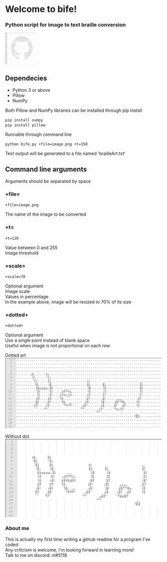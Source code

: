 # Welcome to bife!
### Python script for image to text braille conversion
<img src="https://github.com/SupNL/bife/blob/master/images/example_logo_art.png" width="100" height="100" />

## Dependecies
- Python 3 or above
- Pillow
- NumPy

Both Pillow and NumPy libraries can be installed through pip install
```
pip install numpy
pip install pillow
```

Runnable through command line
```
python bife.py +file=image.png +t=150
```
Text output will be generated to a file named 'brailleArt.txt'

## Command line arguments
Arguments should be separated by space

### +file=
```
+file=image.png
```
The name of the image to be converted

### +t=
```
+t=120
```
Value between 0 and 255<br/>
Image threshold

### +scale=
```
+scale=70
```
Optional argument<br/>
Image scale<br/>
Values in percentage<br/>
In the example above, image will be resized to 70% of its size<br/>

### +dotted+
```
+dotted+
```
Optional argument<br/>
Use a single point instead of blank space<br/>
Useful when image is not proportional on each row

Dotted art<br/>
![Dotted](https://github.com/SupNL/bife/blob/master/images/dotted.png)

Without dot<br/>
![Non-Dotted](https://github.com/SupNL/bife/blob/master/images/non_dotted.png)

### About me
This is actually my first time writing a github readme for a program I've coded<br/>
Any criticism is welcome, I'm looking forward in learning more!<br/>
Talk to me on discord: nl#5118
